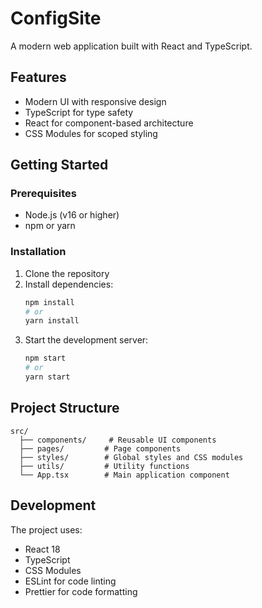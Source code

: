 # ConfigSite

A modern web application built with React and TypeScript.

## Features

- Modern UI with responsive design
- TypeScript for type safety
- React for component-based architecture
- CSS Modules for scoped styling

## Getting Started

### Prerequisites

- Node.js (v16 or higher)
- npm or yarn

### Installation

1. Clone the repository
2. Install dependencies:
   ```bash
   npm install
   # or
   yarn install
   ```
3. Start the development server:
   ```bash
   npm start
   # or
   yarn start
   ```

## Project Structure

```
src/
  ├── components/     # Reusable UI components
  ├── pages/         # Page components
  ├── styles/        # Global styles and CSS modules
  ├── utils/         # Utility functions
  └── App.tsx        # Main application component
```

## Development

The project uses:
- React 18
- TypeScript
- CSS Modules
- ESLint for code linting
- Prettier for code formatting